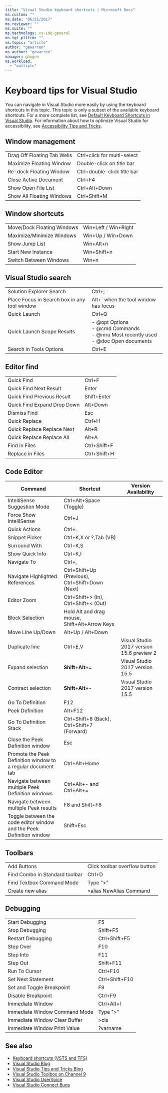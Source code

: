 ```yaml
---
title: "Visual Studio keyboard shortcuts | Microsoft Docs"
ms.custom: ""
ms.date: "06/21/2017"
ms.reviewer: ""
ms.suite: ""
ms.technology: vs-ide-general
ms.tgt_pltfrm: ""
ms.topic: "article"
author: "gewarren"
ms.author: "gewarren"
manager: ghogen
ms.workload:
  - "multiple"
---
```

# Keyboard tips for Visual Studio

You can navigate in Visual Studio more easily by using the keyboard shortcuts in this topic. This topic is only a subset of the available keyboard shortcuts. For a more complete list, see [Default Keyboard Shortcuts in Visual Studio](../ide/default-keyboard-shortcuts-in-visual-studio.md). For information about how to optimize Visual Studio for accessibility, see [Accessibility Tips and Tricks](../ide/reference/accessibility-tips-and-tricks.md).

## Window management

|||
|-|-|
|Drag Off Floating Tab Wells|Ctrl+click for multi-select|
|Maximize Floating Window|Double-click on title bar|
|Re-dock Floating Window|Ctrl+double-click title bar|
|Close Active Document|Ctrl+F4|
|Show Open File List|Ctrl+Alt+Down|
|Show All Floating Windows|Ctrl+Shift+M|

## Window shortcuts

|||
|-|-|
|Move/Dock Floating Windows|Win+Left / Win+Right|
|Maximize/Minimize Windows|Win+Up / Win+Down|
|Show Jump List|Win+Alt+n|
|Start New Instance|Win+Shift+n|
|Switch Between Windows|Win+n|

## Visual Studio search

|||
|-|-|
|Solution Explorer Search|Ctrl+;|
|Place Focus in Search box in any tool window|Alt+` when the tool window has focus|
|Quick Launch|Ctrl+Q|
|Quick Launch Scope Results|-   @opt Options<br />-   @cmd Commands<br />-   @mru Most recently used<br />-   @doc Open documents|
|Search in Tools Options|Ctrl+E|

## Editor find

|||
|-|-|
|Quick Find|Ctrl+F|
|Quick Find Next Result|Enter|
|Quick Find Previous Result|Shift+Enter|
|Quick Find Expand Drop Down|Alt+Down|
|Dismiss Find|Esc|
|Quick Replace|Ctrl+H|
|Quick Replace Replace Next|Alt+R|
|Quick Replace Replace All|Alt+A|
|Find in Files|Ctrl+Shift+F|
|Replace in Files|Ctrl+Shift+H|

##  <a name="BKMK_CodeEditor"></a> Code Editor

|Command|Shortcut|Version Availability|
|-|-|-|
|IntelliSense Suggestion Mode|Ctrl+Alt+Space (Toggle)||
|Force Show IntelliSense|Ctrl+J||
|Quick Actions|Ctrl+.||
|Snippet Picker|Ctrl+K,X or ?,Tab (VB)||
|Surround With|Ctrl+K,S||
|Show Quick Info|Ctrl+K,I||
|Navigate To|Ctrl+,||
|Navigate Highlighted References|Ctrl+Shift+Up (Previous), Ctrl+Shift+Down (Next)||
|Editor Zoom|Ctrl+Shift+> (In), Ctrl+Shift+< (Out)||
|Block Selection|Hold Alt and drag mouse, Shift+Alt+Arrow Keys||
|Move Line Up/Down|Alt+Up / Alt+Down||
|Duplicate line|Ctrl+E,V|Visual Studio 2017 version 15.6 preview 2|
|Expand selection|**Shift**+**Alt**+**=**|Visual Studio 2017 version 15.5|
|Contract selection|**Shift**+**Alt**+**-**|Visual Studio 2017 version 15.5|
|Go To Definition|F12||
|Peek Definition|Alt+F12||
|Go To Definition Stack|Ctrl+Shift+8 (Back), Ctrl+Shift+7 (Forward)||
|Close the Peek Definition window|Esc||
|Promote the Peek Definition window to a regular document tab|Ctrl+Alt+Home||
|Navigate between multiple Peek Definition windows|Ctrl+Alt+- and Ctrl+Alt+=||
|Navigate between multiple Peek results|F8 and Shift+F8||
|Toggle between the code editor window and the Peek Definition window|Shift+Esc||

## Toolbars

|||
|-|-|
|Add Buttons|Click toolbar overflow button|
|Find Combo in Standard toolbar|Ctrl+D|
|Find Textbox Command Mode|Type ">"|
|Create new alias|>alias NewAlias Command|

## Debugging

|||
|-|-|
|Start Debugging|F5|
|Stop Debugging|Shift+F5|
|Restart Debugging|Ctrl+Shift+F5|
|Step Over|F10|
|Step Into|F11|
|Step Out|Shift+F11|
|Run To Cursor|Ctrl+F10|
|Set Next Statement|Ctrl+Shift+F10|
|Set and Toggle Breakpoint|F9|
|Disable Breakpoint|Ctrl+F9|
|Immediate Window|Ctrl+Alt+I|
|Immediate Window Command Mode|Type ">"|
|Immediate Window Clear Buffer|>cls|
|Immediate Window Print Value|?varname|

## See also

- [Keyboard shortcuts (VSTS and TFS)](/vsts/collaborate/keyboard-shortcuts)
- [Visual Studio Blog](http://blogs.msdn.com/b/visualstudio)
- [Visual Studio Tips and Tricks Blog](http://blogs.msdn.com/b/zainnab)
- [Visual Studio Toolbox on Channel 9](http://channel9.msdn.com/Shows/Visual-Studio-Toolbox)
- [Visual Studio UserVoice](http://visualstudio.uservoice.com/forums/121579-visual-studio)
- [Visual Studio Connect Bugs](http://connect.microsoft.com/VisualStudio)